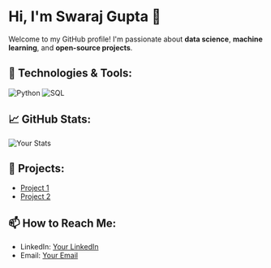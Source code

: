 # Hi, I'm Swaraj Gupta 👋

Welcome to my GitHub profile! I'm passionate about **data science**, **machine learning**, and **open-source projects**.

## 🔧 Technologies & Tools:
![Python](https://img.shields.io/badge/Python-%233776AB.svg?&style=for-the-badge&logo=python&logoColor=white)
![SQL](https://img.shields.io/badge/SQL-%2300f.svg?&style=for-the-badge&logo=sql&logoColor=white)

## 📈 GitHub Stats:
![Your Stats](https://github-readme-stats.vercel.app/api?username=yourusername&show_icons=true&hide_title=true&hide=prs&count_private=true)

## 🚀 Projects:
- [Project 1](link-to-project)
- [Project 2](link-to-project)

## 📫 How to Reach Me:
- LinkedIn: [Your LinkedIn](https://www.linkedin.com/in/yourprofile/)
- Email: [Your Email](mailto:your@email.com)
